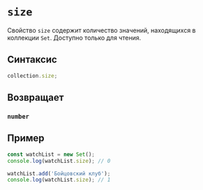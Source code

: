 # `size`

Свойство `size` содержит количество значений, находящихся в коллекции `Set`. Доступно только для чтения.

## Синтаксис

```js
collection.size;
```

## Возвращает

### `number`

## Пример

```js
const watchList = new Set();
console.log(watchList.size); // 0

watchList.add('Бойцовский клуб');
console.log(watchList.size); // 1
```
